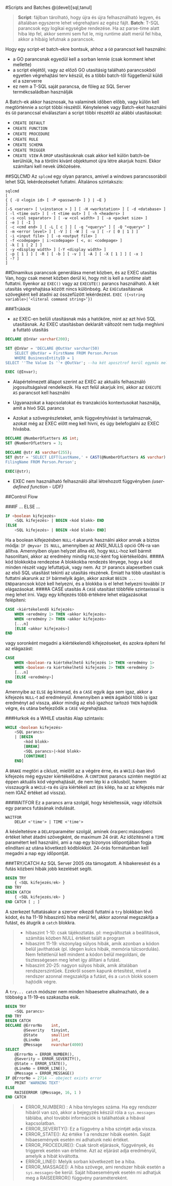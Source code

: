 #Scripts and Batches
@(devel)[sql,tanul]

>**Script**: fájlban tárolható, hogy újra és újra felhasználható legyen, és általában egyszerre lehet végrehajtani az egész fájlt. 
>**Batch**: T-SQL parancsok egy logikai egységbe rendezése. Ha az parse-time alatt hiba lép fel, akkor semmi sem fut le, míg runtime alatt merül fel hiba, akkor a hibáig lefutnak a parancsok. 

Hogy egy script-et batch-ekre bontsuk, ahhoz a `GO` parancsot kell használni: 
- a GO parancsnak egyedül kell a sorban lennie (csak komment lehet mellette)
- a script elejétől, vagy az előző GO utasításig található parancsokból egyetlen végrehajtási terv készül, és a többi batch-től függetlenül küldi el a szerverre
- ez nem a T-SQL saját parancsa, de főleg az SQL Server termékcsaládban használják

A Batch-ek akkor hasznosak, ha valaminek időben előbb, vagy külön kell megtörténnie a script többi részétől. 
Kénytelenek vagy Batch-eket használni és `GO` paranccsal elválasztani a script többi részétől az alábbi utasításokat: 
  - `CREATE DEFAULT`
  -  `CREATE FUNCTION`
  -  `CREATE PROCEDURE`
  -  `CREATE RULE`
  -  `CREATE SCHEMA`
  -  `CREATE TRIGGER`
  -  `CREATE VIEW`
A `DROP` utasításoknak csak akkor kell külön batch-be kerülniük, ha a törölni kívánt objektumot újra létre akarjuk hozni. Ekkor számítani kell nevek ütközésére. 

##SQLCMD
Az `splcmd` egy olyan parancs, amivel a windows parancssorából lehet SQL lekérdezéseket futtatni. 
Általános szintakszis: 
```
sqlcmd
[
{ { -U <login id> [ -P <password> ] } | –E }
]
[-S <server> [ \<instance > ] ] [ -H <workstation> ] [ -d <database> ]
[ -l <time out> ] [ -t <time out> ] [ -h <headers> ]
[ -s <col separator> ] [ -w <col width> ] [ -a <packet size> ]
[ -e ] [ -I ]
[ -c <cmd end> ] [ -L [ c ] ] [ -q "<query>" ] [ -Q "<query>" ]
[ -m <error level> ] [ -V ] [ -W ] [ -u ] [ -r [ 0 | 1 ] ]
[ -i <input file> ] [ -o <output file> ]
[ -f <codepage> | i:<codepage> [ <, o: <codepage> ]
[ -k [ 1 | 2 ] ]
[ -y <display width> ] [-Y <display width> ]
[ -p [ 1 ] ] [ -R ] [ -b ] [ -v ] [ -A ] [ -X [ 1 ] ] [ -x ]
[ -? ]
]
```

##Dinamikus parancsok generálása menet közben, és az EXEC utasítás
Van, hogy csak menet közben derül ki, hogy mit is kell a *runtime* alatt futtatni. Ilyenkor az `EXEC()` vagy az `EXECUTE()` parancs használható. A két utasítás végrehajtása között nincs különbség. 
Az `EXEC`utasításnak szövegként kell átadni az összefűzött lekérdezést.
`EXEC ({<string variable>|’<literal command string>’})`

###Trükkök
 - az EXEC-en belüli utasításnak más a hatóköre, mint az azt hívó SQL utasításnak. Az EXEC utasításban deklarált változót nem tudja meghívni a futtató utasítás
```sql
DECLARE @InVar varchar(200);

SET @InVar = 'DECLARE @OutVar varchar(50)
	SELECT @OutVar = FirstName FROM Person.Person
	WHERE BusinessEntityID = 1
SELECT ''The Value Is ''+ @OutVar'; --ha két aposztrof kerül egymás mellé, akkor az első excape karakterként működik

EXEC (@Invar);
```
 - Alapértelmezett állapot szerint az EXEC az aktuális felhasználó jogosultságaival rendelkezik. Ha ezt felül akarjuk írni, akkor az `EXECUTE AS` parancsot kell használni
 
 - Ugyanazokat a kapcsolatokat és tranzakciós kontextusokat használja, amit a hívó SQL parancs
 
 - Azokat a szövegrészleteket, amik függvényhívást is tartalmaznak, azokat még az EXEC előtt meg kell hívni, és úgy belefoglalni az EXEC hívásba. 
```sql
DECLARE @NumberOfLetters AS int;
SET @NumberOfLetters = 3;

DECLARE @str AS varchar(255);
SET @str = 'SELECT LEFT(LastName,' + CAST(@NumberOfLetters AS varchar) + ') AS
FilingName FROM Person.Person';

EXEC(@str);
```
 - EXEC nem használható felhasználó által létrehozott függvényben *(user-defined function - UDF)*

##Control Flow

###IF ... ELSE ...
```sql
IF <boolean kifejezés>
	<SQL kifejezés> | BEGIN <kód blokk> END
[ELSE
	<SQL kifejezés> | BEGIN <kód blokk> END]
```
Ha a boolean kifejezésben `NULL`-t akarunk használni akkor annak a biztos módja: `IF @myvar IS NULL`, amennyiben az ANSI_NULLS opció ON-ra van állítva. 
Amennyiben olyan helyzet állna elő, hogy `NULL`-hoz kell bármit hasonlítani, akkor az eredmény mindig `FALSE`-ként fog kiértékelődni. 
####A kód blokkokba rendezése
A blokkokba rendezés lényege, hogy a kód minden részét vagy lefuttatjuk, vagy nem. Az `IF` parancs alapesetben csak az első SQL utasítást tekinti az utasítás részének. Emiatt ha több utasítást is futtatni akarunk az `IF` bármelyik ágán, akkor azokat `BEGIN ... END`parancsok közé kell helyezni, és a blokkba is el lehet helyezni további `IF` elágazásokat. 
####A CASE utasítás
A `CASE` utasítást többféle szintaxissal is meg lehet írni. Vagy egy kifejezés több értékére lehet elágazásokat felépíteni:
```sql
CASE <kiértékelendő kifejezés>
	WHEN <eredmény 1> THEN <akkor kifejezés>
	WHEN <eredmény 2> THEN <akkor kifejezés>
	[...n]
	[ELSE <akkor kifejezés>]
END
```
vagy soronként megadni a kiértékelendő kifejezéseket, és azokra építeni fel az elágazást:
```sql
CASE
	WHEN <boolean-ra kiértékelhető kifejezés 1> THEN <eredmény 1>
	WHEN <boolean-ra kiértékelhető kifejezés 2> THEN <eredmény 2>
	[...n]
	[ELSE <eredmény>]
END
```
Amennyibe az `ELSE` ág kimarad, és a `CASE` egyik ága sem igaz, akkor a kifejezés `NULL`-t ad eredményül. 
Amennyiben a `WHEN` ágakból több is igaz eredményt ad vissza, akkor mindig az első igazhoz tartozó `THEN` hajtódik végre, és utána befejeződik a `CASE` végrehajtása. 

###Hurkok és a WHILE utasítás
Alap szintaxis: 
```sql
WHILE <boolean kifejezés>
	<SQL parancs> 
	| [BEGIN
		<kód blokk>
		[BREAK]
		<SQL parancs>|<kód blokk>
		[CONTINUE]	
	END]
```
A `BRAKE` megtöri a ciklust, mielőtt az a végére érne, és a `WHILE`-ban lévő kifejezés még egyszer kiértékelődne. 
A `CONTINUE` parancs szintén megtöri az éppen aktuális kód végrehajtását, de nem lép ki a ciklusból, hanem visszaugrik a `WHILE`-ra és újra kiértékeli azt (és kilép, ha az az kifejezés már nem IGAZ értéket ad vissza). 

###WAITFOR
Ez a parancs arra szolgál, hogy késleltessük, vagy időzítsük egy parancs futásának indulását.
```
WAITFOR 
	DELAY <'time'> | TIME <'time'>
```
A késleltetésre a `DELAY`paraméter szolgál, aminek óra:perc:másodperc értéket lehet átadni szövegként, de maximum 24 órát. 
Az időzítésnél a `TIME` paramétert kell használni, ami a nap egy bizonyos időpontjában fogja elindítani az utána következő kódblokkot. 24-órás formátumban kell megadni a nap egy időpontját. 

###TRY/CATCH
Az SQL Server 2005 óta támogatott. A hibakeresést és a futás közbeni hibák jobb kezelését segíti. 
```sql
BEGIN TRY
	{ <SQL kifejezés/ek> }
END TRY
BEGIN CATCH 
	{ <SQL kifejezés/ek> }
END CATCH [ ; ]
```
A szerkezet futtatásakor a szerver elkezdi futtatni a `try` blokkban lévő kódot, és ha 11-19 hibaszintű hiba merül fel, akkor azonnal megszakítja a futást, és átugrik a `catch` blokkra. 
> - hibaszint 1-10: csak tájékoztatás. pl: megváltoztak a beállítások, számítás közben NULL értéket talált a program
> - hibaszint 11-19: viszonylag súlyos hibák, amik azonban a kódon belül javíthatóak (pl. idegen kulcs hibák, memória túlcsordulás). Nem feltétlenül kell mindent a kódon belül megoldani, de tisztességesen meg lehet így állítani a futást. 
> - hibaszint 20-25: nagyon súlyos hibák, amik általában rendszerszintűek. Ezekről sosem kapunk értesítést, mivel a rendszer azonnal megszakítja a futást, és a `catch` blokk sosem hajtódik végre. 

A `try... catch` módszer nem minden hibaesetre alkalmazható, de a többség a 11-19-es szakaszba esik. 
```sql
BEGIN TRY
	<SQL parancs>
END TRY
BEGIN CATCH
DECLARE	@ErrorNo 	int,
		@Severity	tinyint,
		@State		smallint
		@LineNo		int,
		@Message 	nvarchar(4000)
SELECT
	@ErrorNo = ERROR_NUMBER(),
	@Severity = ERROR_SEVERITY(),
	@State = ERROR_STATE(),
	@LineNo = ERROR_LINE(),
	@Message = ERROR_MESSAGE()
IF @ErrorNo = 2714 -- obeject exists error
	PRINT 'WARNING TEXT'
ELSE
	RAISEERROR (@Message, 16, 1 )
END CATCH
```
> - ERROR_NUMBER() : A hiba tényleges száma. Ha egy rendszer hibáról van szó, akkor a bejegyzés készül róla a `sys.messages` táblába, ahol további információk is találhatóak a hibával kapcsolatban. 
> - ERROR_SEVERITY(): Ez a függvény a hiba szintjét adja vissza. 
> - ERROR_STATE(): Az értéke 1 a rendszer hibák esetén. Saját hibaesemények esetén mi adhatunk neki értéket. 
> - ERROR_PROCEDURE(): Csak tárolt eljárások, függvények, és triggerek esetén van értelme. Azt az eljárást adja eredményül, amelyik a hibát kiváltotta. 
> - ERROR_LINE(): Melyik sorban következett be a hiba. 
> - ERROR_MASSAGE(): A hiba szövege, ami rendszer hibák esetén a `sys.messages`-be kerül. Saját hibaesemények esetén mi adhatjuk meg a RAISEERROR() függvény paramétereként. 

